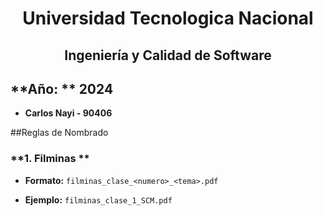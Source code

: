 <div>
  <h1 align="center">Universidad Tecnologica Nacional</h1>
  <h2 align="center">Ingeniería y Calidad de Software</h2>
</div>

## **Año: ** 2024



- **Carlos Nayi - 90406**



 

##Reglas de Nombrado

### **1. Filminas **

- **Formato:** `filminas_clase_<numero>_<tema>.pdf `

- **Ejemplo:** `filminas_clase_1_SCM.pdf ` 
